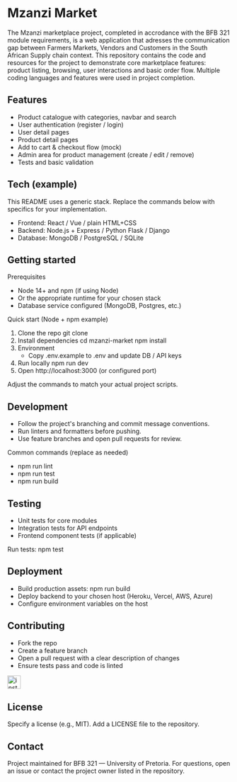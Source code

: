 # Mzanzi Market

The Mzanzi marketplace project, completed in accrodance with the BFB 321 module requirements, is a web application that adresses the communication gap between Farmers Markets, Vendors and Customers in the South African Supply chain context. This repository contains the code and resources for the project to demonstrate core marketplace features: product listing, browsing, user interactions and basic order flow. Multiple coding languages and features were used in project completion. 

## Features
- Product catalogue with categories, navbar and search
- User authentication (register / login)
- User detail pages
- Product detail pages
- Add to cart & checkout flow (mock)
- Admin area for product management (create / edit / remove)
- Tests and basic validation

## Tech (example)
This README uses a generic stack. Replace the commands below with specifics for your implementation.
- Frontend: React / Vue / plain HTML+CSS
- Backend: Node.js + Express / Python Flask / Django
- Database: MongoDB / PostgreSQL / SQLite

## Getting started

Prerequisites
- Node 14+ and npm (if using Node)
- Or the appropriate runtime for your chosen stack
- Database service configured (MongoDB, Postgres, etc.)

Quick start (Node + npm example)
1. Clone the repo
    git clone <repository-url>
2. Install dependencies
    cd mzanzi-market
    npm install
3. Environment
    - Copy .env.example to .env and update DB / API keys
4. Run locally
    npm run dev
5. Open http://localhost:3000 (or configured port)

Adjust the commands to match your actual project scripts.

## Development
- Follow the project's branching and commit message conventions.
- Run linters and formatters before pushing.
- Use feature branches and open pull requests for review.

Common commands (replace as needed)
- npm run lint
- npm run test
- npm run build

## Testing
- Unit tests for core modules
- Integration tests for API endpoints
- Frontend component tests (if applicable)

Run tests:
npm test

## Deployment
- Build production assets: npm run build
- Deploy backend to your chosen host (Heroku, Vercel, AWS, Azure)
- Configure environment variables on the host

## Contributing
- Fork the repo
- Create a feature branch
- Open a pull request with a clear description of changes
- Ensure tests pass and code is linted

<a href="https://www.instagram.com/montana_family_market/" class="text-dark fs-6">
                  <img src="images/instagram.png" alt="instagram" height="30" class="me-4">
                </a>

## License
Specify a license (e.g., MIT). Add a LICENSE file to the repository.

## Contact
Project maintained for BFB 321 — University of Pretoria.
For questions, open an issue or contact the project owner listed in the repository.
